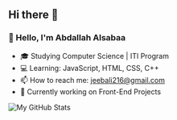 ## Hi there 👋

### 👋 Hello, I'm Abdallah Alsabaa

- 🎓 Studying Computer Science | ITI Program
- 💻 Learning: JavaScript, HTML, CSS, C++
- 📫 How to reach me: jeebali216@gmail.com
- 🌱 Currently working on Front-End Projects

![My GitHub Stats](https://github-readme-stats.vercel.app/api?username=abdalla123&show_icons=true&theme=radical)
